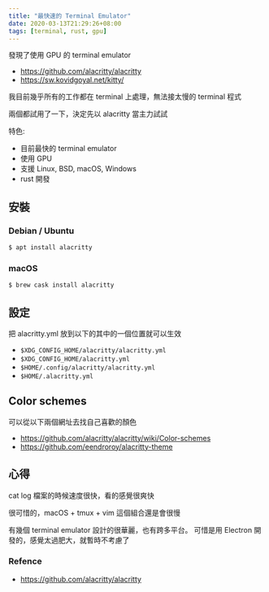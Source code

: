 ```yaml
---
title: "最快速的 Terminal Emulator"
date: 2020-03-13T21:29:26+08:00
tags: [terminal, rust, gpu]
---
```


發現了使用 GPU 的 terminal emulator

- https://github.com/alacritty/alacritty
- https://sw.kovidgoyal.net/kitty/

我目前幾乎所有的工作都在 terminal 上處理，無法接太慢的 terminal 程式

兩個都試用了一下，決定先以 alacritty 當主力試試

特色:
- 目前最快的 terminal emulator
- 使用 GPU
- 支援 Linux, BSD, macOS, Windows
- rust 開發

## 安裝

### Debian / Ubuntu

```sh
$ apt install alacritty
```

### macOS

```sh
$ brew cask install alacritty
```

## 設定

把 alacritty.yml 放到以下的其中的一個位置就可以生效

- `$XDG_CONFIG_HOME/alacritty/alacritty.yml`
- `$XDG_CONFIG_HOME/alacritty.yml`
- `$HOME/.config/alacritty/alacritty.yml`
- `$HOME/.alacritty.yml`


## Color schemes

可以從以下兩個網址去找自己喜歡的顏色

- https://github.com/alacritty/alacritty/wiki/Color-schemes
- https://github.com/eendroroy/alacritty-theme

## 心得

cat log 檔案的時候速度很快，看的感覺很爽快

很可惜的，macOS + tmux + vim 這個組合還是會很慢

有幾個 terminal emulator 設計的很華麗，也有跨多平台。
可惜是用 Electron 開發的，感覺太過肥大，就暫時不考慮了

### Refence

- https://github.com/alacritty/alacritty
